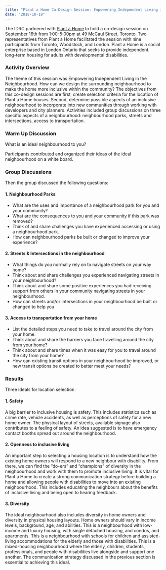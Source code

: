 ```yaml
---
title: "Plant a Home Co-Design Session: Empowering Independent Living in the Neighbourhood"
date: "2018-10-19"
---
```


The IDRC partnered with [Plant a Home](https://plantahome.ca/) to hold a co-design session on September 16th from 1:00-5:00pm at 49 McCaul Street, Toronto. Two representatives from Plant a Home facilitated the session with nine participants from Toronto, Woodstock, and London. Plant a Home is a social enterprise based in London Ontario that seeks to provide independent, long-term housing for adults with developmental disabilities.

### Activity Overview

The theme of this session was Empowering Independent Living in the Neighbourhood. How can we design the surrounding neighbourhood to make the home more inclusive within the community? The objectives from this co-design sessions are first, create selection criteria for the location of Plant a Home houses. Second, determine possible aspects of an inclusive neighbourhood to incorporate into new communities through working with developers and city planners. Activities included group discussions on three specific aspects of a neighbourhood: neighbourhood parks, streets and intersections, access to transportation.

### Warm Up Discussion

What is an ideal neighbourhood to you?

Participants contributed and organized their ideas of the ideal neighbourhood on a white board.

### Group Discussions

Then the group discussed the following questions:

#### 1. Neighbourhood Parks

- What are the uses and importance of a neighbourhood park for you and your community?
- What are the consequences to you and your community if this park was removed?
- Think of and share challenges you have experienced accessing or using a neighbourhood park.
- How can neighbourhood parks be built or changed to improve your experience?

#### 2. Streets & Intersections in the neighbourhood

- What things do you normally rely on to navigate streets on your way home?
- Think about and share challenges you experienced navigating streets in your neighbourhood?
- Think about and share some positive experiences you had receiving support from others in your community navigating streets in your neighbourhood.
- How can streets and/or intersections in your neighbourhood be built or changed to help you

#### 3. Access to transportation from your home

- List the detailed steps you need to take to travel around the city from your home.
- Think about and share the barriers you face travelling around the city from your home?
- Think about and share times when it was easy for you to travel around the city from your home?
- How can existing transit options in your neighbourhood be improved, or new transit options be created to better meet your needs?

### Results

Three ideals for location selection:

#### 1. Safety

A big barrier to inclusive housing is safety. This includes statistics such as crime rate, vehicle accidents, as well as perceptions of safety for a new home owner. The physical layout of streets, available signage also contributes to a feeling of safety. An idea suggested is to have emergency contact booths spread out around the neighbourhood.

#### 2. Openness to inclusive living

An important step to selecting a housing location is to understand how the existing home owners will respond to a new neighbour with disability. From there, we can find the “do-ers” and “champions” of diversity in the neighbourhood and work with them to promote inclusive living. It is vital for Plant a Home to create a strong communication strategy before building a home and allowing people with disabilities to move into an existing neighbourhood. This includes educating the neighbours about the benefits of inclusive living and being open to hearing feedback.

#### 3. Diversity

The ideal neighbourhood also includes diversity in home owners and diversity in physical housing layouts. Home owners should vary in income levels, background, age, and abilities. This is a neighbourhood with low-income and luxury housing, with single detached housing, and condos, and apartments. This is a neighbourhood with schools for children and assisted-living accommodations for the elderly and those with disabilities. This is a mixed-housing neighbourhood where the elderly, children, students, professionals, and people with disabilities live alongside and support one another. The communication strategy discussed in the previous section is essential to achieving this ideal.
